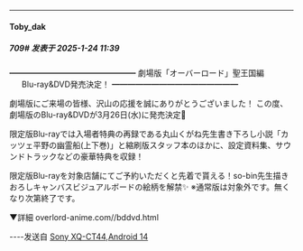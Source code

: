 ﻿
*****

####  Toby_dak  
##### 709#       发表于 2025-1-24 11:39

━━━━━━━━━━━━━━━━
劇場版「オーバーロード」聖王国編
　  Blu-ray&amp;DVD発売決定！
━━━━━━━━━━━━━━━━

劇場版にご来場の皆様、沢山の応援を誠にありがとうございました！
この度、劇場版のBlu-ray&amp;DVDが3月26日(水)に発売決定📀

限定版Blu-rayでは入場者特典の再録である丸山くがね先生書き下ろし小説「カッツェ平野の幽霊船(上下巻)」と縮刷版スタッフ本のほかに、設定資料集、サウンドトラックなどの豪華特典を収録！

限定版Blu-rayを対象店舗にてご予約いただくと先着で貰える！so-bin先生描きおろしキャンバスビジュアルボードの絵柄を解禁✨
※通常版は対象外です。無くなり次第終了です。

▼詳細
overlord-anime.com//bddvd.html

----发送自 [Sony XQ-CT44,Android 14](http://stage1.5j4m.com/?1.44)

